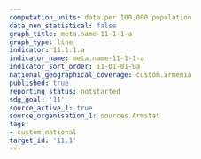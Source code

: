```yaml
---
computation_units: data.per 100,000 population
data_non_statistical: false
graph_title: meta.name-11-1-1-a
graph_type: line
indicator: 11.1.1.a
indicator_name: meta.name-11-1-1-a
indicator_sort_order: 11-01-01-0a
national_geographical_coverage: custom.armenia
published: true
reporting_status: notstarted
sdg_goal: '11'
source_active_1: true
source_organisation_1: sources.Armstat
tags:
- custom.national
target_id: '11.1'
---
```

